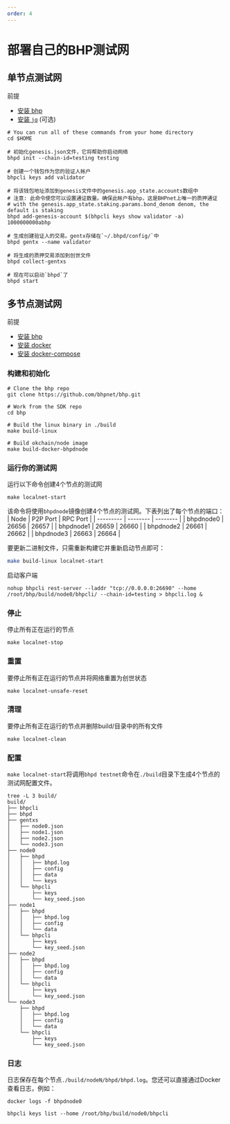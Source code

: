 ```yaml
---
order: 4
---
```


# 部署自己的BHP测试网

## 单节点测试网
前提
- [安装 bhp](./install-bhp.md)
- [安装 `jq`](https://stedolan.github.io/jq/download/) (可选)

```shell script
# You can run all of these commands from your home directory
cd $HOME

# 初始化genesis.json文件，它将帮助你启动网络
bhpd init --chain-id=testing testing

# 创建一个钱包作为您的验证人帐户
bhpcli keys add validator

# 将该钱包地址添加到genesis文件中的genesis.app_state.accounts数组中
# 注意: 此命令使您可以设置通证数量。确保此帐户有bhp，这是BHPnet上唯一的质押通证
# with the genesis.app_state.staking.params.bond_denom denom, the default is staking
bhpd add-genesis-account $(bhpcli keys show validator -a) 1000000000abhp

# 生成创建验证人的交易。gentx存储在`~/.bhpd/config/`中
bhpd gentx --name validator

# 将生成的质押交易添加到创世文件
bhpd collect-gentxs

# 现在可以启动`bhpd`了
bhpd start
```
## 多节点测试网
前提
- [安装 bhp](./install-bhp.md)
- [安装 docker](https://docs.docker.com/engine/installation/)
- [安装 docker-compose](https://docs.docker.com/compose/install/)
### 构建和初始化
```shell script
# Clone the bhp repo
git clone https://github.com/bhpnet/bhp.git

# Work from the SDK repo
cd bhp

# Build the linux binary in ./build
make build-linux

# Build okchain/node image
make build-docker-bhpdnode
```
### 运行你的测试网
运行以下命令创建4个节点的测试网
```shell script
make localnet-start
```
该命令将使用`bhpdnode`镜像创建4个节点的测试网。下表列出了每个节点的端口：
| Node      | P2P Port | RPC Port |
| --------- | -------- | -------- |
| bhpdnode0 | 26656    | 26657    |
| bhpdnode1 | 26659    | 26660    |
| bhpdnode2 | 26661    | 26662    |
| bhpdnode3 | 26663    | 26664    |

要更新二进制文件，只需重新构建它并重新启动节点即可：

```bash
make build-linux localnet-start
```
启动客户端
```shell script
nohup bhpcli rest-server --laddr "tcp://0.0.0.0:26690" --home /root/bhp/build/node0/bhpcli/ --chain-id=testing > bhpcli.log &
```
### 停止
停止所有正在运行的节点
```shell script
make localnet-stop
```
### 重置
要停止所有正在运行的节点并将网络重置为创世状态
```shell script
make localnet-unsafe-reset
```
### 清理
要停止所有正在运行的节点并删除build/目录中的所有文件
```shell script
make localnet-clean
```
### 配置
`make localnet-start`将调用`bhpd testnet`命令在`./build`目录下生成4个节点的测试网配置文件。
```shell script
tree -L 3 build/
build/
├── bhpcli
├── bhpd
├── gentxs
│   ├── node0.json
│   ├── node1.json
│   ├── node2.json
│   └── node3.json
├── node0
│   ├── bhpd
│   │   ├── bhpd.log
│   │   ├── config
│   │   ├── data
│   │   └── keys
│   └── bhpcli
│       ├── keys
│       └── key_seed.json
├── node1
│   ├── bhpd
│   │   ├── bhpd.log
│   │   ├── config
│   │   └── data
│   └── bhpcli
│       ├── keys
│       └── key_seed.json
├── node2
│   ├── bhpd
│   │   ├── bhpd.log
│   │   ├── config
│   │   └── data
│   └── bhpcli
│       ├── keys
│       └── key_seed.json
└── node3
    ├── bhpd
    │   ├── bhpd.log
    │   ├── config
    │   └── data
    └── bhpcli
        ├── keys
        └── key_seed.json
```
### 日志
日志保存在每个节点`./build/nodeN/bhpd/bhpd.log`。您还可以直接通过Docker查看日志，例如：
```shell script
docker logs -f bhpdnode0
```

```shell script
bhpcli keys list --home /root/bhp/build/node0/bhpcli
```

